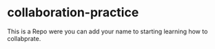 # collaboration-practice
This is a Repo were you can add your name to starting learning how to collabprate.

